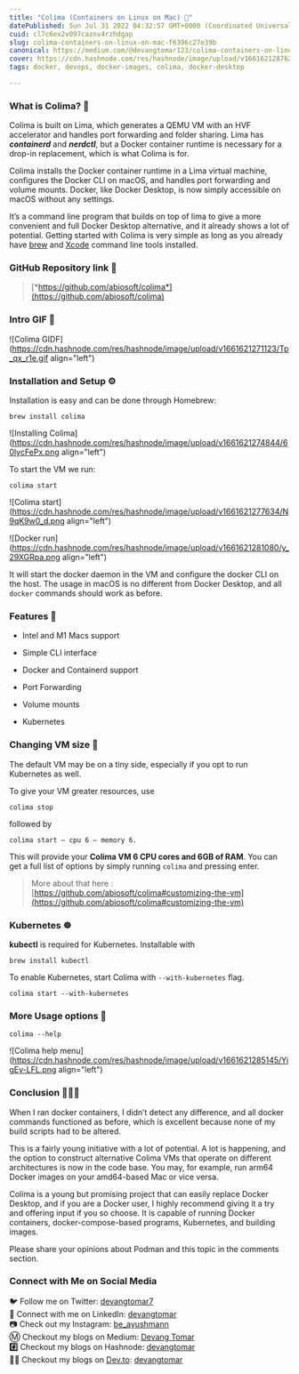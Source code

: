 ```yaml
---
title: "Colima (Containers on Linux on Mac) 🐳"
datePublished: Sun Jul 31 2022 04:32:57 GMT+0000 (Coordinated Universal Time)
cuid: cl7c6ex2v097caznv4rzhdgap
slug: colima-containers-on-linux-on-mac-f6396c27e39b
canonical: https://medium.com/@devangtomar123/colima-containers-on-linux-on-mac-f6396c27e39b
cover: https://cdn.hashnode.com/res/hashnode/image/upload/v1661621287620/hXRLeEz9J.png
tags: docker, devops, docker-images, colima, docker-desktop

---
```


### What is Colima? 🤔

Colima is built on Lima, which generates a QEMU VM with an HVF accelerator and handles port forwarding and folder sharing. Lima has ***containerd*** and ***nerdctl***, but a Docker container runtime is necessary for a drop-in replacement, which is what Colima is for.

Colima installs the Docker container runtime in a Lima virtual machine, configures the Docker CLI on macOS, and handles port forwarding and volume mounts. Docker, like Docker Desktop, is now simply accessible on macOS without any settings.

It’s a command line program that builds on top of lima to give a more convenient and full Docker Desktop alternative, and it already shows a lot of potential. Getting started with Colima is very simple as long as you already have [brew](https://brew.sh/) and [Xcode](https://developer.apple.com/xcode/) command line tools installed.

### GitHub Repository link 🔐

> [*https://github.com/abiosoft/colima*](https://github.com/abiosoft/colima)

### Intro GIF 📌

![Colima GIDF](https://cdn.hashnode.com/res/hashnode/image/upload/v1661621271123/Tp_qx_r1e.gif align="left")

### Installation and Setup ⚙️

Installation is easy and can be done through Homebrew:

`brew install colima`

![Installing Colima](https://cdn.hashnode.com/res/hashnode/image/upload/v1661621274844/60lycFePx.png align="left")

To start the VM we run:

`colima start`

![Colima start](https://cdn.hashnode.com/res/hashnode/image/upload/v1661621277634/N9qK9w0_d.png align="left")

![Docker run](https://cdn.hashnode.com/res/hashnode/image/upload/v1661621281080/y_29XGRpa.png align="left")

It will start the docker daemon in the VM and configure the docker CLI on the host. The usage in macOS is no different from Docker Desktop, and all `docker` commands should work as before.

### Features 💯

* Intel and M1 Macs support
    
* Simple CLI interface
    
* Docker and Containerd support
    
* Port Forwarding
    
* Volume mounts
    
* Kubernetes
    

### Changing VM size 🛐

The default VM may be on a tiny side, especially if you opt to run Kubernetes as well.

To give your VM greater resources, use

`colima stop`

followed by

`colima start — cpu 6 — memory 6.`

This will provide your **Colima VM 6 CPU cores and 6GB of RAM**. You can get a full list of options by simply running `colima` and pressing enter.

> More about that here : [https://github.com/abiosoft/colima#customizing-the-vm](https://github.com/abiosoft/colima#customizing-the-vm)

### Kubernetes ☸️

**kubectl** is required for Kubernetes. Installable with

`brew install kubectl`

To enable Kubernetes, start Colima with `--with-kubernetes` flag.

`colima start --with-kubernetes`

### More Usage options 📜

`colima --help`

![Colima help menu](https://cdn.hashnode.com/res/hashnode/image/upload/v1661621285145/YigEy-LFL.png align="left")

### Conclusion 💁🏻‍♂️

When I ran docker containers, I didn’t detect any difference, and all docker commands functioned as before, which is excellent because none of my build scripts had to be altered.

This is a fairly young initiative with a lot of potential. A lot is happening, and the option to construct alternative Colima VMs that operate on different architectures is now in the code base. You may, for example, run arm64 Docker images on your amd64-based Mac or vice versa.

Colima is a young but promising project that can easily replace Docker Desktop, and if you are a Docker user, I highly recommend giving it a try and offering input if you so choose. It is capable of running Docker containers, docker-compose-based programs, Kubernetes, and building images.

Please share your opinions about Podman and this topic in the comments section.

### Connect with Me on Social Media

🐦 Follow me on Twitter: [devangtomar7](https://twitter.com/devangtomar7)  
🔗 Connect with me on LinkedIn: [devangtomar](https://www.linkedin.com/in/devangtomar)  
📷 Check out my Instagram: [be\_ayushmann](https://instagram.com/be_ayushmann)  
Ⓜ️ Checkout my blogs on Medium: [Devang Tomar](https://medium.com/u/8f5e1c86129d?source=post_page-----e42119a306ca--------------------------------)  
**#️⃣** Checkout my blogs on Hashnode: [devangtomar](https://devangtomar.hashnode.dev/)  
**🧑‍💻** Checkout my blogs on [Dev.to](http://Dev.to): [devangtomar](https://dev.to/devangtomar)